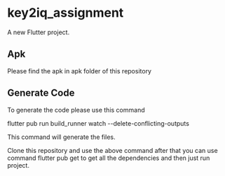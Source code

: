 # key2iq_assignment

A new Flutter project.

## Apk

Please find the apk in apk folder of this repository

## Generate Code
To generate the code please use this command

flutter pub run build_runner watch --delete-conflicting-outputs

This command will generate the files.

Clone this repository and use the above command after that you can use command
flutter pub  get
to get all the dependencies and then just run project.